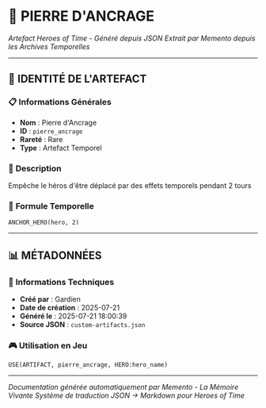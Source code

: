 # 💎 **PIERRE D'ANCRAGE**
*Artefact Heroes of Time - Généré depuis JSON*
*Extrait par Memento depuis les Archives Temporelles*

---

## 🌟 **IDENTITÉ DE L'ARTEFACT**

### 📋 **Informations Générales**
- **Nom** : Pierre d'Ancrage
- **ID** : `pierre_ancrage`
- **Rareté** : Rare
- **Type** : Artefact Temporel

### 📖 **Description**
Empêche le héros d'être déplacé par des effets temporels pendant 2 tours


### 🔮 **Formule Temporelle**
```hots
ANCHOR_HERO(hero, 2)
```

---

## 📊 **MÉTADONNÉES**

### 🔧 **Informations Techniques**
- **Créé par** : Gardien
- **Date de création** : 2025-07-21
- **Généré le** : 2025-07-21 18:00:39
- **Source JSON** : `custom-artifacts.json`

### 🎮 **Utilisation en Jeu**
```hots
USE(ARTIFACT, pierre_ancrage, HERO:hero_name)
```

---

*Documentation générée automatiquement par Memento - La Mémoire Vivante*
*Système de traduction JSON → Markdown pour Heroes of Time*
